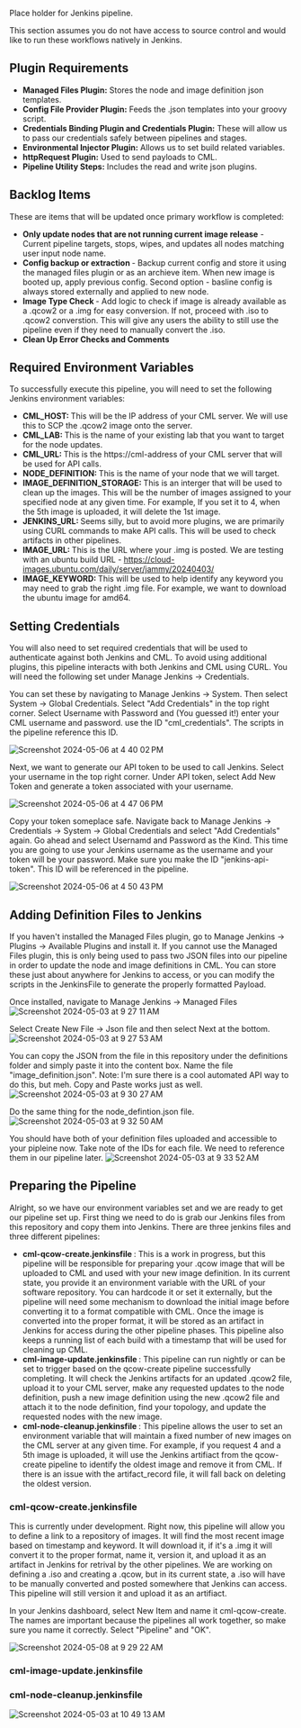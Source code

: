 Place holder for Jenkins pipeline.

This section assumes you do not have access to source control and would like to run these workflows natively in Jenkins.

## Plugin Requirements
- <b>Managed Files Plugin:</b> Stores the node and image definition json templates.
- <b>Config File Provider Plugin:</b> Feeds the .json templates into your groovy script.
- <b>Credentials Binding Plugin and Credentials Plugin:</b> These will allow us to pass our credentials safely between pipelines and stages.
- <b>Environmental Injector Plugin:</b> Allows us to set build related variables.
- <b>httpRequest Plugin:</b> Used to send payloads to CML.
- <b>Pipeline Utility Steps:</b> Includes the read and write json plugins.

## Backlog Items
These are items that will be updated once primary workflow is completed:

- <b> Only update nodes that are not running current image release</b> - Current pipeline targets, stops, wipes, and updates all nodes matching user input node name.
- <b> Config backup or extraction </b> - Backup current config and store it using the managed files plugin or as an archieve item. When new image is booted up, apply previous config. Second option - basline config is always stored externally and applied to new node.
- <b> Image Type Check </b> - Add logic to check if image is already available as a .qcow2 or a .img for easy conversion. If not, proceed with .iso to .qcow2 converstion. This will give any users the ability to still use the pipeline even if they need to manually convert the .iso.
- <b> Clean Up Error Checks and Comments </b>

## Required Environment Variables
To successfully execute this pipeline, you will need to set the following Jenkins environment variables:

- <b> CML_HOST: </b> This will be the IP address of your CML server. We will use this to SCP the .qcow2 image onto the server.
- <b> CML_LAB: </b> This is the name of your existing lab that you want to target for the node updates.
- <b> CML_URL: </b> This is the https://cml-address of your CML server that will be used for API calls.
- <b> NODE_DEFINITION: </b> This is the name of your node that we will target.
- <b> IMAGE_DEFINITION_STORAGE: </b> This is an interger that will be used to clean up the images. This will be the number of images assigned to your specified node at any given time. For example, If you set it to 4, when the 5th image is uploaded, it will delete the 1st image.
- <b> JENKINS_URL: </b> Seems silly, but to avoid more plugins, we are primarily using CURL commands to make API calls. This will be used to check artifacts in other pipelines.
- <b> IMAGE_URL: </b> This is the URL where your .img is posted. We are testing with an ubuntu build URL - https://cloud-images.ubuntu.com/daily/server/jammy/20240403/
- <b> IMAGE_KEYWORD: </b> This will be used to help identify any keyword you may need to grab the right .img file. For example, we want to download the ubuntu image for amd64.

## Setting Credentials

You will also need to set required credentials that will be used to authenticate against both Jenkins and CML. To avoid using additional plugins, this pipeline interacts with both Jenkins and CML using CURL. You will need the following set under Manage Jenkins -> Credentials.

You can set these by navigating to Manage Jenkins -> System. Then select System -> Global Credentials. Select "Add Credentials" in the top right corner. Select Username with Password and (You guessed it!) enter your CML username and password. use the ID "cml_credentials". The scripts in the pipeline reference this ID.

![Screenshot 2024-05-06 at 4 40 02 PM](https://github.com/model-driven-devops/cml-lifecycle/assets/65776483/7790bc05-e415-48c0-999f-3ecdd8a1a43d)

Next, we want to generate our API token to be used to call Jenkins. Select your username in the top right corner. Under API token, select Add New Token and generate a token associated with your username.

![Screenshot 2024-05-06 at 4 47 06 PM](https://github.com/model-driven-devops/cml-lifecycle/assets/65776483/0028b80c-c9f7-488a-be3c-426da61d6250)

Copy your token someplace safe. Navigate back to Manage Jenkins -> Credentials -> System -> Global Credentials and select "Add Credentials" again. Go ahead and select Usernamd and Password as the Kind. This time you are going to use your Jenkins username as the username and your token will be your password. Make sure you make the ID "jenkins-api-token". This ID will be referenced in the pipeline.

![Screenshot 2024-05-06 at 4 50 43 PM](https://github.com/model-driven-devops/cml-lifecycle/assets/65776483/20356b5c-9aa4-4793-acdc-f7bdb173e3eb)


## Adding Definition Files to Jenkins

If you haven't installed the Managed Files plugin, go to Manage Jenkins -> Plugins -> Available Plugins and install it. If you cannot use the Managed Files plugin, this is only being used to pass two JSON files into our pipeline in order to update the node and image definitions in CML. You can store these just about anywhere for Jenkins to access, or you can modify the scripts in the JenkinsFile to generate the properly formatted Payload.

Once installed, navigate to Manage Jenkins -> Managed Files 
![Screenshot 2024-05-03 at 9 27 11 AM](https://github.com/model-driven-devops/cml-lifecycle/assets/65776483/f1160510-1e7c-4ffe-acc9-c6b80c61daa2)

Select Create New File -> Json file and then select Next at the bottom.
![Screenshot 2024-05-03 at 9 27 53 AM](https://github.com/model-driven-devops/cml-lifecycle/assets/65776483/30a13de7-a324-4be5-9761-304cf6e2fecb)

You can copy the JSON from the file in this repository under the definitions folder and simply paste it into the content box. Name the file "image_definition.json". Note: I'm sure there is a cool automated API way to do this, but meh. Copy and Paste works just as well.
![Screenshot 2024-05-03 at 9 30 27 AM](https://github.com/model-driven-devops/cml-lifecycle/assets/65776483/34b56021-7d70-4f33-abde-3ff51df1f16a)

Do the same thing for the node_defintion.json file.
![Screenshot 2024-05-03 at 9 32 50 AM](https://github.com/model-driven-devops/cml-lifecycle/assets/65776483/8a1816ca-a719-48b0-8564-c2896b1f8cc0)

You should have both of your definition files uploaded and accessible to your pipleine now. Take note of the IDs for each file. We need to reference them in our pipeline later.
![Screenshot 2024-05-03 at 9 33 52 AM](https://github.com/model-driven-devops/cml-lifecycle/assets/65776483/dc778fe5-115f-43bd-a8a9-79a2fa236d6f)

## Preparing the Pipeline

Alright, so we have our environment variables set and we are ready to get our pipeline set up. First thing we need to do is grab our Jenkins files from this repository and copy them into Jenkins. There are three jenkins files and three different pipelines:

- <b> cml-qcow-create.jenkinsfile </b>: This is a work in progress, but this pipeline will be responsible for preparing your .qcow image that will be uploaded to CML and used with your new image definition. In its current state, you provide it an environment variable with the URL of your software repository. You can hardcode it or set it externally, but the pipeline will need some mechanism to download the initial image before converting it to a format compatible with CML. Once the image is converted into the proper format, it will be stored as an artifact in Jenkins for access during the other pipeline phases. This pipeline also keeps a running list of each build with a timestamp that will be used for cleaning up CML.
- <b> cml-image-update.jenkinsfile </b>: This pipeline can run nightly or can be set to trigger based on the qcow-create pipeline successfully completing. It will check the Jenkins artifacts for an updated .qcow2 file, upload it to your CML server, make any requested updates to the node definition, push a new image definition using the new .qcow2 file and attach it to the node definition, find your topology, and update the requested nodes with the new image.
- <b> cml-node-cleanup.jenkinsfile </b>: This pipeline allows the user to set an environment variable that will maintain a fixed number of new images on the CML server at any given time. For example, if you request 4 and a 5th image is uploaded, it will use the Jenkins artifiact from the qcow-create pipeline to identify the oldest image and remove it from CML. If there is an issue with the artifact_record file, it will fall back on deleting the oldest version.

### cml-qcow-create.jenkinsfile
This is currently under development. Right now, this pipeline will allow you to define a link to a repository of images. It will find the most recent image based on timestamp and keyword. It will download it, if it's a .img it will convert it to the proper format, name it, version it, and upload it as an artifact in Jenkins for retrival by the other pipelines. We are working on defining a .iso and creating a .qcow, but in its current state, a .iso will have to be manually converted and posted somewhere that Jenkins can access. This pipeline will still version it and upload it as an artifiact.

In your Jenkins dashboard, select New Item and name it cml-qcow-create. The names are important because the pipelines all work together, so make sure you name it correctly. Select "Pipeline" and "OK".

![Screenshot 2024-05-08 at 9 29 22 AM](https://github.com/model-driven-devops/cml-lifecycle/assets/65776483/d21dc528-baf2-4594-bb35-52a02e369cee)
### cml-image-update.jenkinsfile

### cml-node-cleanup.jenkinsfile


![Screenshot 2024-05-03 at 10 49 13 AM](https://github.com/model-driven-devops/cml-lifecycle/assets/65776483/e0e5c165-eb90-451a-a059-8c0fff1159d1)
